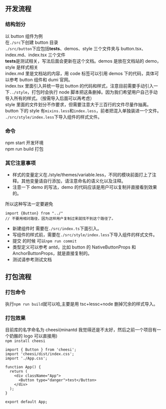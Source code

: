 ## 开发流程

### 结构划分

以 button 组件为例<br>
在`./src`下创建 button 目录<br>
`./src/button`下应包括**tests**、demos、style 三个文件夹与 button.tsx、index.md、index.tsx 三个文件<br>
**tests**是测试相关，写法后面会更新在这个文档。demos 是放在文档站的 demo，style 是样式相关<br>
index.md 里是文档站的内容，用 code 标签可以引用 demos 下的代码，具体可以参考 button 组件和 dumi 官网。<br>
index.tsx 里面引入并统一导出 button 的代码和样式，注意目前需要手动引入一下`../style`，打包时会执行 node 脚本把这条删掉。因为我们希望用户自己手动导入所有的样式。（按需导入后面可以再考虑）<br>
style 里面的文件划分不作要求，但需要注意大于三百行的文件尽量作抽离。button 下的 style 有`mixins.less`和`index.less`，前者把混入单独装进一个文件。<br>
`./src/style/index.less`下导入组件的样式文件。

### 命令

npm start 开发环境 <br>
npm run build 打包 <br>

### 其它注意事项

- 样式的变量定义在./style/themes/variable.less，不同的模块前面打上了注释。其他变量请自行添加，请注意命名的语义化以及注释。
- 注意一下 demo 的写法，demo 的代码应该是用户可以复制并直接看到效果的。

所以这种写法一定要避免

```tsx
import {Button} from "../"
// 不要用相对路径，因为这样用户复制过来就找不到这个路径了。
```

- 新建组件时 需要在`./src/index.ts`下面引入。
- 写组件的样式前，需要在`./src/style/index.less`下导入组件的样式文件。
- 提交 的时候 可以`npm run commit`
- 类型定义可以参考 antd，比如 button 的 NativeButtonProps 和 AnchorButtonProps，就是直接复制的。
- 测试请参考测试文档

## 打包流程

### 打包命令

执行`npm run build`就可以哈,主要是用 tsc+lessc+node 删掉冗余的样式导入。

### 打包效果

目前库的名字命名为 cheesi(minantd 我觉得还是不太好，然后之前一个项目有一个奶酪的 logo 可以直接用)<br>
`npm install cheesi`

```tsx
import { Button } from 'cheesi';
import 'cheesi/dist/index.css';
import './App.css';

function App() {
  return (
    <div className="App">
      <Button type="danger">test</Button>
    </div>
  );
}

export default App;
```
